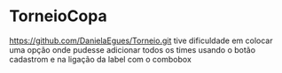 # TorneioCopa
https://github.com/DanielaEgues/Torneio.git
tive dificuldade em colocar uma opção onde pudesse adicionar todos os times usando o botão cadastrom e na ligação da label com o combobox
